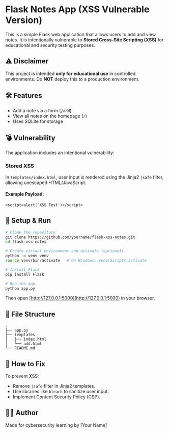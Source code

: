 # Flask Notes App (XSS Vulnerable Version)

This is a simple Flask web application that allows users to add and view notes. It is intentionally vulnerable to **Stored Cross-Site Scripting (XSS)** for educational and security testing purposes.

## ⚠️ Disclaimer

This project is intended **only for educational use** in controlled environments. Do **NOT** deploy this to a production environment.

## 🛠 Features

- Add a note via a form (`/add`)
- View all notes on the homepage (`/`)
- Uses SQLite for storage

## 💣 Vulnerability

The application includes an intentional vulnerability:

### Stored XSS

In `templates/index.html`, user input is rendered using the Jinja2 `|safe` filter, allowing unescaped HTML/JavaScript.

#### Example Payload:
```
<script>alert('XSS Test')</script>
```

## 🧪 Setup & Run

```bash
# Clone the repository
git clone https://github.com/yourname/flask-xss-notes.git
cd flask-xss-notes

# Create virtual environment and activate (optional)
python -m venv venv
source venv/bin/activate   # On Windows: venv\Scripts\activate

# Install Flask
pip install Flask

# Run the app
python app.py
```

Then open [http://127.0.0.1:5000](http://127.0.0.1:5000) in your browser.

## 📁 File Structure

```
.
├── app.py
├── templates
│   ├── index.html
│   └── add.html
└── README.md
```

## 🔐 How to Fix

To prevent XSS:
- Remove `|safe` filter in Jinja2 templates.
- Use libraries like `bleach` to sanitize user input.
- Implement Content Security Policy (CSP).

## 🧑‍💻 Author

Made for cybersecurity learning by [Your Name]
